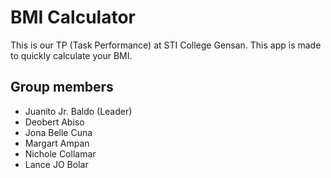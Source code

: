 # BMI Calculator
This is our TP (Task Performance) at STI College Gensan. This app is made to quickly calculate your BMI.

## Group members
- Juanito Jr. Baldo (Leader)
- Deobert Abiso
- Jona Belle Cuna
- Margart Ampan
- Nichole Collamar
- Lance JO Bolar

